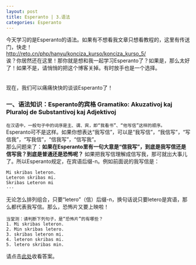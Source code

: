 ```yaml
---
layout: post
title: Esperanto | 3.语法
categories: Esperanto
---
```

今天学习的是Esperanto的语法。如果有不想看我文章只想看教程的，这里有传送门，快走！<br>
<http://reto.cn/php/hanyu/konciza_kurso/konciza_kurso_5/><br>
诶？你居然还在这里！那你就是想和我一起学习Esperanto了？如果是，那么太好了！如果不是，请悄悄的把这个博客关掉。有时放手也是一个选择。<br><br><br>
现在，我们可以痛痛快快的谈谈Esperanto了！
### 一、语法知识：Esperanto的宾格  Gramatiko: Akuzativoj kaj Pluraloj de Substantivoj kaj Adjektivoj
`在汉语中，一般句子中的词序是主、谓、宾，即“我看书”、“他写信”这样的顺序。`<br>
Esperanto可不是这样。如果你想表达“我写信”，可以是“我写信”，“我信写”，“写信我”，“写我信”，“信我写”，“信写我”。<br>
那么问题来了：**如果在Esperanto里有一句大意是“信我写”，到底是我写信还是信写我？到底是普通还是恐怖呢？**
如果把我写信理解成信写我，那可就出大事儿了。所以Esperanto规定，在宾语后缀-n。例如前面说的我写信是：<br>
```
Mi skribas leteron.
Leteron skribas mi.
Skribas Leteron mi
···
```
无论怎么排列组合，只要“letero”（信）后缀-n，换句话说只要letero是宾语，那么都代表我写信。那么，恐怖片又要上映啦！<br>
```
当堂测：请判断下列句子，是“恐怖片”的有哪些？
1. Mi skribas leteron.
2. Min skribas letero.
3. skribas leteron mi.
4. leteron skribas mi.
5. letero skribas min.
```
请点击[此处](https://github.com/m3-soft/m3-soft.github.io/blob/master/images/depend/answer-esp5.md)收看答案。



